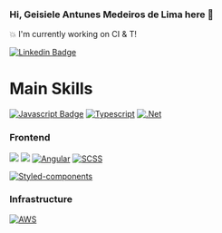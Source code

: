 ### Hi, Geisiele Antunes Medeiros de Lima here 👋

💥 I'm currently working on CI & T!

[![Linkedin Badge](https://img.shields.io/badge/-LinkedIn-blue?style=flat-square&logo=Linkedin&logoColor=white)](https://www.linkedin.com/in/matheusazambuja/)

# Main Skills

[![Javascript Badge](https://img.shields.io/badge/JavaScript-F7DF1E?style=for-the-badge&logo=javascript&logoColor=black)](#)
[![Typescript](https://img.shields.io/badge/TypeScript-007ACC?style=for-the-badge&logo=typescript&logoColor=white)](#)
[![.Net](https://img.shields.io/badge/.NET-512BD4?style=for-the-badge&logo=dotnet&logoColor=white)](#)

### Frontend

[![](https://img.shields.io/badge/HTML5-E34F26?style=for-the-badge&logo=html5&logoColor=white)](#)
[![](https://img.shields.io/badge/CSS3-1572B6?style=for-the-badge&logo=css3&logoColor=white)](#)
[![Angular](https://img.shields.io/badge/Angular-DD0031?style=for-the-badge&logo=angular&logoColor=white)](#)
[![SCSS](https://img.shields.io/badge/Sass-CC6699?style=for-the-badge&logo=sass&logoColor=white)](#)

[![Styled-components](https://img.shields.io/badge/styled--components-DB7093?style=for-the-badge&logo=styled-components&logoColor=white)](#)


### Infrastructure

[![AWS](https://img.shields.io/badge/Amazon_AWS-232F3E?style=for-the-badge&logo=amazon-aws&logoColor=white)](#)
